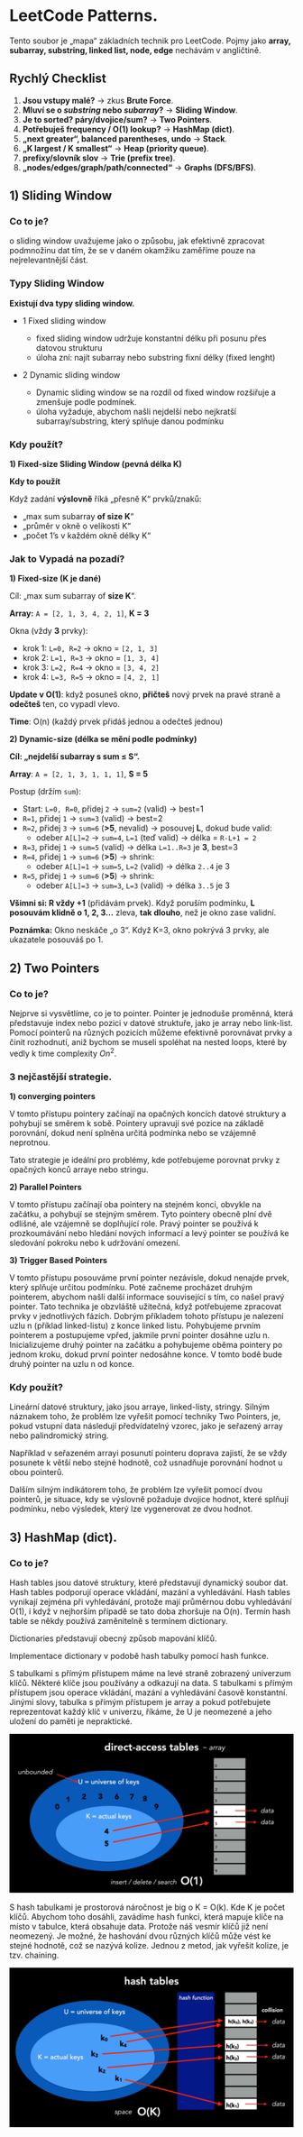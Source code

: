 # LeetCode Patterns.

Tento soubor je „mapa“ základních technik pro LeetCode. Pojmy jako **array, subarray, substring, linked list, node, edge** nechávám v angličtině.

## Rychlý Checklist

1. **Jsou vstupy malé?** → zkus **Brute Force**.
2. **Mluví se o _substring_ nebo _subarray_?** → **Sliding Window**.
3. **Je to sorted? páry/dvojice/sum?** → **Two Pointers**.
4. **Potřebuješ frequency / O(1) lookup?** → **HashMap (dict)**.
5. **„next greater“, balanced parentheses, undo** → **Stack**.
6. **„K largest / K smallest“** → **Heap (priority queue)**.
7. **prefixy/slovník slov** → **Trie (prefix tree)**.
8. **„nodes/edges/graph/path/connected“** → **Graphs (DFS/BFS)**.

## 1) Sliding Window

### Co to je?

o sliding window uvažujeme jako o způsobu, jak efektivně zpracovat podmnožinu dat tím, že se v daném okamžiku zaměříme pouze na nejrelevantnější část.

### Typy Sliding Window

**Existují dva typy sliding window.**

- 1 Fixed sliding window 
    - fixed sliding window udržuje konstantní délku při posunu přes datovou strukturu
    - úloha zní: najít subarray nebo substring fixní délky (fixed lenght) 

- 2 Dynamic sliding window
    - Dynamic sliding window se na rozdíl od fixed window rozšiřuje a zmenšuje podle podmínek.
    - úloha vyžaduje, abychom našli nejdelší nebo nejkratší subarray/substring, který splňuje danou podmínku


### Kdy použít?

**1) Fixed-size Sliding Window (pevná délka K)**

**Kdy to použít**

Když zadání **výslovně** říká „přesně K“ prvků/znaků:

- „max sum subarray **of size K**“
- „průměr v okně o velikosti K“
- „počet 1’s v každém okně délky K“



### Jak to Vypadá na pozadí?

**1) Fixed-size (K je dané)**

Cíl: „max sum subarray of **size K**“.

**Array:** ```A = [2, 1, 3, 4, 2, 1]```, **K = 3**

Okna (vždy **3** prvky):

- krok 1: ```L=0, R=2``` → okno = ```[2, 1, 3]```
- krok 2: ```L=1, R=3``` → okno = ```[1, 3, 4]```
- krok 3: ```L=2, R=4``` → okno = ```[3, 4, 2]```
- krok 4: ```L=3, R=5``` → okno = ```[4, 2, 1]```

**Update v O(1)**: když posuneš okno, **přičteš** nový prvek na pravé straně a **odečteš** ten, co vypadl vlevo.

**Time**: O(n) (každý prvek přidáš jednou a odečteš jednou)

**2) Dynamic-size (délka se mění podle podmínky)**

**Cíl: „nejdelší subarray s sum ≤ S“.**

**Array**: ```A = [2, 1, 3, 1, 1, 1]```, **S = 5**

Postup (držím ```sum```):

- Start: ```L=0, R=0```, přidej ```2``` → ```sum=2``` (valid) → best=1
- ```R=1```, přidej ```1``` → ```sum=3``` (valid) → best=2
- ```R=2```, přidej ```3``` → ```sum=6``` (**>5**, nevalid) → posouvej **L**, dokud bude valid:
    - odeber ```A[L]=2``` → ```sum=4```, ```L=1``` (teď valid) → délka = ```R-L+1 = 2```
- ```R=3```, přidej ```1``` → ```sum=5``` (valid) → délka ```L=1..R=3``` je **3**, best=3
- ```R=4```, přidej ```1``` → ```sum=6``` (**>5**) → shrink:
    - odeber ```A[L]=1``` → ```sum=5```, ```L=2``` (valid) → délka ```2..4``` je 3 
- ```R=5```, přidej ```1``` → ```sum=6``` (**>5**) → shrink:
    - odeber ```A[L]=3``` → ```sum=3```, ```L=3``` (valid) → délka ```3..5``` je 3

**Všimni si: R vždy +1** (přidávám prvek).
Když poruším podmínku, **L posouvám klidně o 1, 2, 3…** zleva, **tak dlouho**, než je okno zase validní.

**Poznámka:** Okno neskáče „o 3“. Když K=3, okno pokrývá 3 prvky, ale ukazatele posouváš po 1.  

## 2) Two Pointers

### Co to je?

Nejprve si vysvětlíme, co je to pointer. Pointer je jednoduše proměnná, která představuje index nebo pozici v datové struktuře, jako je array nebo link-list. Pomocí pointerů na různých pozicích můžeme efektivně porovnávat prvky a činit rozhodnutí, aniž bychom se museli spoléhat na nested loops, které by vedly k time complexity $On^{2}$. 

### 3 nejčastější strategie.

**1) converging pointers**

V tomto přístupu pointery začínají na opačných koncích datové struktury a pohybují se směrem k sobě. Pointery upravují své pozice na základě porovnání, dokud není splněna určitá podmínka nebo se vzájemně neprotnou.

Tato strategie je ideální pro problémy, kde potřebujeme porovnat prvky z opačných konců arraye nebo stringu. 

**2) Parallel Pointers**

V tomto přístupu začínají oba pointery na stejném konci, obvykle na začátku, a pohybují se stejným směrem. Tyto pointery obecně plní dvě odlišné, ale vzájemně se doplňující role. Pravý pointer se používá k prozkoumávání nebo hledání nových informací a levý pointer se používá ke sledování pokroku nebo k udržování omezení.

**3) Trigger Based Pointers**

V tomto přístupu posouváme první pointer nezávisle, dokud nenajde prvek, který splňuje určitou podmínku. Poté začneme procházet druhým pointerem, abychom našli další informace související s tím, co našel pravý pointer. Tato technika je obzvláště užitečná, když potřebujeme zpracovat prvky v jednotlivých fázích. Dobrým příkladem tohoto přístupu je nalezení uzlu n (příklad linked-listu) z konce linked listu. Pohybujeme prvním pointerem a postupujeme vpřed, jakmile první pointer dosáhne uzlu n. Inicializujeme druhý pointer na začátku a pohybujeme oběma pointery po jednom kroku, dokud první pointer nedosáhne konce. V tomto bodě bude druhý pointer na uzlu n od konce. 

### Kdy použít?

Lineární datové struktury, jako jsou arraye, linked-listy, stringy. Silným náznakem toho, že problém lze vyřešit pomocí techniky Two Pointers, je, pokud vstupní data následují předvídatelný vzorec, jako je seřazený array nebo palindromický string.

Například v seřazeném arrayi posunutí pointeru doprava zajistí, že se vždy posunete k větší nebo stejné hodnotě, což usnadňuje porovnání hodnot u obou pointerů. 

Dalším silným indikátorem toho, že problém lze vyřešit pomocí dvou pointerů, je situace, kdy se výslovně požaduje dvojice hodnot, které splňují podmínku, nebo výsledek, který lze vygenerovat ze dvou hodnot.

## 3) HashMap (dict).

### Co to je?

Hash tables jsou datové struktury, které představují dynamický soubor dat. Hash tables podporují operace vkládání, mazání a vyhledávání. Hash tables vynikají zejména při vyhledávání, protože mají průměrnou dobu vyhledávání O(1), i když v nejhorším případě se tato doba zhoršuje na O(n). Termín hash table se někdy používá zaměnitelně s termínem dictionary. 

Dictionaries představují obecný způsob mapování klíčů.  

Implementace dictionary v podobě hash tabulky pomocí hash funkce. 

S tabulkami s přímým přístupem máme na levé straně zobrazený univerzum klíčů. Některé klíče jsou používány a odkazují na data. S tabulkami s přímým přístupem jsou operace vkládání, mazání a vyhledávání časově konstantní. Jinými slovy, tabulka s přímým přístupem je array a pokud potřebujete reprezentovat každý klíč v univerzu, říkáme, že U je neomezené a jeho uložení do paměti je nepraktické.

![direct-access-tables2.png](pictures/direct-access-tables2.png)

S hash tabulkami je prostorová náročnost je big o K = O(k). Kde K je počet klíčů. Abychom toho dosáhli, zavádíme hash funkci, která mapuje klíče na místo v tabulce, která obsahuje data. Protože náš vesmír klíčů již není neomezený. Je možné, že hashování dvou různých klíčů může vést ke stejné hodnotě, což se nazývá kolize. Jednou z metod, jak vyřešit kolize, je tzv. chaining.

![direct-access-tables1.png](pictures/direct-hash-tables1.png)
